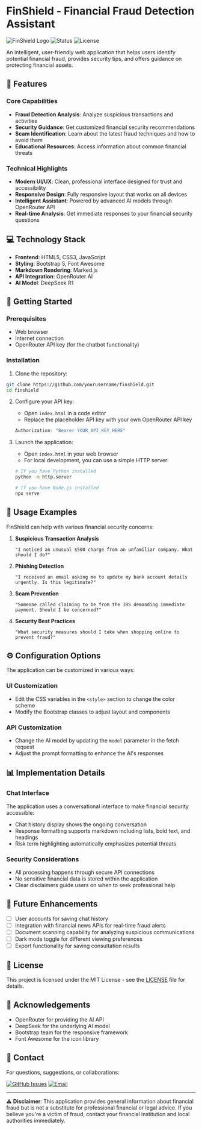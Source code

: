 # FinShield - Financial Fraud Detection Assistant

![FinShield Logo](https://img.shields.io/badge/FinShield-Fraud%20Detection-2a4365?style=for-the-badge&logo=shield&logoColor=white)
![Status](https://img.shields.io/badge/Status-Active-38a169.svg)
![License](https://img.shields.io/badge/License-MIT-blue.svg)

An intelligent, user-friendly web application that helps users identify potential financial fraud, provides security tips, and offers guidance on protecting financial assets.


## 🔐 Features

### Core Capabilities
- **Fraud Detection Analysis**: Analyze suspicious transactions and activities
- **Security Guidance**: Get customized financial security recommendations
- **Scam Identification**: Learn about the latest fraud techniques and how to avoid them
- **Educational Resources**: Access information about common financial threats

### Technical Highlights
- **Modern UI/UX**: Clean, professional interface designed for trust and accessibility
- **Responsive Design**: Fully responsive layout that works on all devices
- **Intelligent Assistant**: Powered by advanced AI models through OpenRouter API
- **Real-time Analysis**: Get immediate responses to your financial security questions

## 💻 Technology Stack

- **Frontend**: HTML5, CSS3, JavaScript
- **Styling**: Bootstrap 5, Font Awesome
- **Markdown Rendering**: Marked.js
- **API Integration**: OpenRouter AI
- **AI Model**: DeepSeek R1

## 🚀 Getting Started

### Prerequisites
- Web browser
- Internet connection
- OpenRouter API key (for the chatbot functionality)

### Installation

1. Clone the repository:
```bash
git clone https://github.com/yourusername/finshield.git
cd finshield
```

2. Configure your API key:
   - Open `index.html` in a code editor
   - Replace the placeholder API key with your own OpenRouter API key
   ```javascript
   Authorization: "Bearer YOUR_API_KEY_HERE"
   ```

3. Launch the application:
   - Open `index.html` in your web browser
   - For local development, you can use a simple HTTP server:
   ```bash
   # If you have Python installed
   python -m http.server
   
   # If you have Node.js installed
   npx serve
   ```

## 📱 Usage Examples

FinShield can help with various financial security concerns:

1. **Suspicious Transaction Analysis**
   ```
   "I noticed an unusual $500 charge from an unfamiliar company. What should I do?"
   ```

2. **Phishing Detection**
   ```
   "I received an email asking me to update my bank account details urgently. Is this legitimate?"
   ```

3. **Scam Prevention**
   ```
   "Someone called claiming to be from the IRS demanding immediate payment. Should I be concerned?"
   ```

4. **Security Best Practices**
   ```
   "What security measures should I take when shopping online to prevent fraud?"
   ```

## ⚙️ Configuration Options

The application can be customized in various ways:

### UI Customization
- Edit the CSS variables in the `<style>` section to change the color scheme
- Modify the Bootstrap classes to adjust layout and components

### API Customization
- Change the AI model by updating the `model` parameter in the fetch request
- Adjust the prompt formatting to enhance the AI's responses

## 📊 Implementation Details

### Chat Interface
The application uses a conversational interface to make financial security accessible:
- Chat history display shows the ongoing conversation
- Response formatting supports markdown including lists, bold text, and headings
- Risk term highlighting automatically emphasizes potential threats

### Security Considerations
- All processing happens through secure API connections
- No sensitive financial data is stored within the application
- Clear disclaimers guide users on when to seek professional help

## 🔄 Future Enhancements

- [ ] User accounts for saving chat history
- [ ] Integration with financial news APIs for real-time fraud alerts
- [ ] Document scanning capability for analyzing suspicious communications
- [ ] Dark mode toggle for different viewing preferences
- [ ] Export functionality for saving consultation results

## 📜 License

This project is licensed under the MIT License - see the [LICENSE](LICENSE) file for details.

## 🙏 Acknowledgements

- OpenRouter for providing the AI API
- DeepSeek for the underlying AI model
- Bootstrap team for the responsive framework
- Font Awesome for the icon library

## 🔗 Contact

For questions, suggestions, or collaborations:

[![GitHub Issues](https://img.shields.io/github/issues/yourusername/finshield?style=flat-square)](https://github.com/yourusername/finshield/issues)
[![Email](https://img.shields.io/badge/Email-contact%40example.com-blue?style=flat-square&logo=gmail)](mailto:sahilsrivastava773@gmail.com)

---

⚠️ **Disclaimer**: This application provides general information about financial fraud but is not a substitute for professional financial or legal advice. If you believe you're a victim of fraud, contact your financial institution and local authorities immediately.

